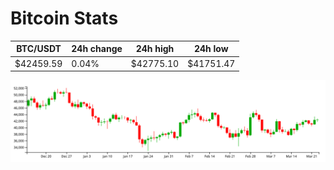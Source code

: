 # Bitcoin Stats

BTC/USDT|24h change|24h high|24h low|
|---|---|---|---|
|$42459.59|0.04%|$42775.10|$41751.47|

<img src="./chart.svg">
